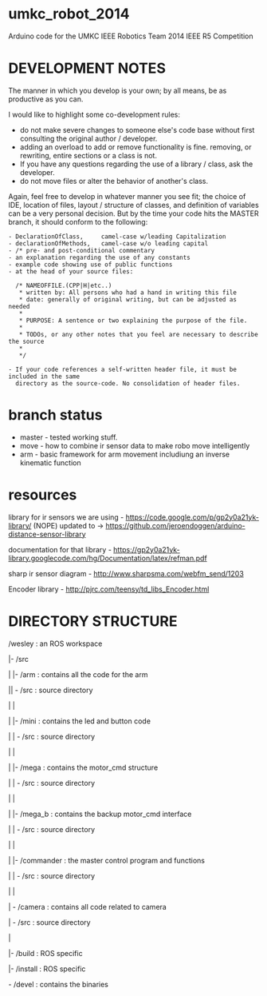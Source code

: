 umkc_robot_2014
===============

Arduino code for the UMKC IEEE Robotics Team 2014 IEEE R5 Competition

DEVELOPMENT NOTES
=================

The manner in which you develop is your own; by all means, be as productive as you can.

I would like to highlight some co-development rules:
  - do not make severe changes to someone else's code base without first consulting the
    original author / developer.
  - adding an overload to add or remove functionality is fine. removing, or rewriting,
    entire sections or a class is not.
  - If you have any questions regarding the use of a library / class, ask the developer.
  - do not move files or alter the behavior of another's class.

Again, feel free to develop in whatever manner you see fit; the choice of IDE, location
    of files, layout / structure of classes, and definition of variables can be a very
    personal decision. But by the time your code hits the MASTER branch, it should conform
    to the following:
    
    - DeclarationOfClass,     camel-case w/leading Capitalization
    - declarationOfMethods,   camel-case w/o leading capital
    - /* pre- and post-conditional commentary
    - an explanation regarding the use of any constants
    - example code showing use of public functions
    - at the head of your source files:
    
      /* NAMEOFFILE.(CPP|H|etc..)
       * written by: All persons who had a hand in writing this file
       * date: generally of original writing, but can be adjusted as needed
       *
       * PURPOSE: A sentence or two explaining the purpose of the file.
       *
       * TODOs, or any other notes that you feel are necessary to describe the source
       *
       */
       
    - If your code references a self-written header file, it must be included in the same
      directory as the source-code. No consolidation of header files.

branch status
=======
* master - tested working stuff.
* move - how to combine ir sensor data to make robo move intelligently
* arm - basic framework for arm movement includiung an inverse kinematic function


resources
======
library for ir sensors we are using - https://code.google.com/p/gp2y0a21yk-library/ (NOPE) 
updated to -> https://github.com/jeroendoggen/arduino-distance-sensor-library

documentation for that library - https://gp2y0a21yk-library.googlecode.com/hg/Documentation/latex/refman.pdf

sharp ir sensor diagram - http://www.sharpsma.com/webfm_send/1203

Encoder library - http://pjrc.com/teensy/td_libs_Encoder.html



DIRECTORY STRUCTURE
===================

/wesley		: an ROS workspace

|- /src

|	|- /arm			: contains all the code for the arm

||	\- /src		: source directory

|	|

|	|- /mini		: contains the led and button code

|	|	\- /src		: source directory

|	|

|	|- /mega		: contains the motor_cmd structure

|	|	\- /src		: source directory

|	|

|	|- /mega_b		: contains the backup motor_cmd interface

|	|	\- /src		: source directory

|	|

|	|- /commander	: the master control program and functions

|	|	\- /src		: source directory

|	|

|	\- /camera		: contains all code related to camera

|		\- /src		: source directory

|

|- /build		: ROS specific	

|- /install		: ROS specific

\- /devel		: contains the binaries
